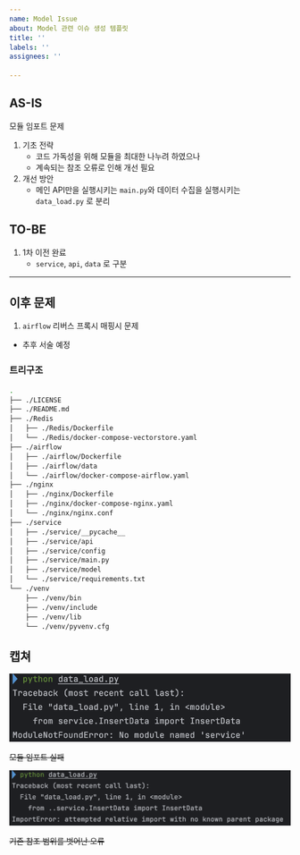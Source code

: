 ```yaml
---
name: Model Issue
about: Model 관련 이슈 생성 템플릿
title: ''
labels: ''
assignees: ''

---
```


## AS-IS
모듈 임포트 문제

1. 기초 전략
   - 코드 가독성을 위해 모듈을 최대한 나누려 하였으나
   - 계속되는 참조 오류로 인해 개선 필요
2. 개선 방안 
   - 메인 API만을 실행시키는 `main.py`와 데이터 수집을 실행시키는 `data_load.py` 로 분리 
## TO-BE
1. 1차 이전 완료 
   - `service`, `api`, `data` 로 구분 
-----

## 이후 문제 
1. `airflow` 리버스 프록시 매핑시 문제 
- 추후 서술 예정
### 트리구조 

```bash
.
├── ./LICENSE
├── ./README.md
├── ./Redis
│   ├── ./Redis/Dockerfile
│   └── ./Redis/docker-compose-vectorstore.yaml
├── ./airflow
│   ├── ./airflow/Dockerfile
│   ├── ./airflow/data
│   └── ./airflow/docker-compose-airflow.yaml
├── ./nginx
│   ├── ./nginx/Dockerfile
│   ├── ./nginx/docker-compose-nginx.yaml
│   └── ./nginx/nginx.conf
├── ./service
│   ├── ./service/__pycache__
│   ├── ./service/api
│   ├── ./service/config
│   ├── ./service/main.py
│   ├── ./service/model
│   └── ./service/requirements.txt
└── ./venv
    ├── ./venv/bin
    ├── ./venv/include
    ├── ./venv/lib
    └── ./venv/pyvenv.cfg

```

## 캡쳐
![이미지1](../image/image1.png)

~~모듈 임포트 실패~~

![이미지2](../image/image2.png)

~~기존 참조 범위를 벗어난 오류~~

